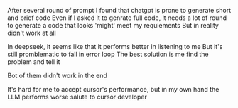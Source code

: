 After several round of prompt
I found that chatgpt is prone to generate short and brief code 
Even if I asked it to genrate full code, it needs a lot of round to generate a code that looks 'might' meet my requiements
But in reality didn't work at all 

In deepseek, it seems like that it performs better in listening to me 
But it's still promblematic to fall in error loop
The best solution is me find the problem and tell it

Bot of them didn't work in the end 

It's hard for me to accept cursor's performance, but in my own hand the LLM performs worse
salute to cursor developer